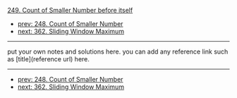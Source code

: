 [249. Count of Smaller Number before itself](http://www.lintcode.com/problem/count-of-smaller-number-before-itself)

- [prev: 248. Count of Smaller Number](248-count-of-smaller-number.md)
- [next: 362. Sliding Window Maximum](362-sliding-window-maximum.md)

---

put your own notes and solutions here.
you can add any reference link such as [title](reference url) here.

---

- [prev: 248. Count of Smaller Number](248-count-of-smaller-number.md)
- [next: 362. Sliding Window Maximum](362-sliding-window-maximum.md)
